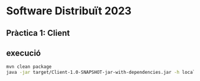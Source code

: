 # Software Distribuït 2023

## Pràctica 1: Client

## execució
```bash 
mvn clean package
java -jar target/Client-1.0-SNAPSHOT-jar-with-dependencies.jar -h localhost -p 8080
```
